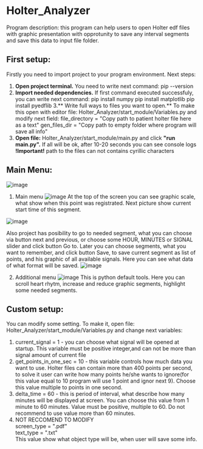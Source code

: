 # Holter_Analyzer
Program description: this program can help users to open Holter edf files with graphic presentation with opprotunity to save any interval segments and save this data to input file folder.

## First setup:
Firstly you need to import project to your program environment. Next steps:
1. **Open project terminal.** You need to write next command:
  pip --version
2. **Import needed dependencies.** If first command executed successfuly, you can write next command:
  pip install numpy
  pip install matplotlib
  pip install pyedflib
3.** Write full ways to files you want to open.** To make this open with editor file: Holter_Analyzer/start_module/Variables.py and modify next field:
  file_directory = "Copy path to patient holter file here as a text"
  gen_files_dir = "Copy path to empty folder where program will save all info"
4. **Open file:** Holter_Analyzer/start_module/main.py and click **"run main.py".** If all will be ok, after 10-20 seconds you can see console logs
**!Important!** path to the files can not contains cyrillic characters
  
## Main Menu:
![image](https://github.com/andreyliashko/Holter_Analyzer/assets/47381064/029fb701-cb2c-4ad6-95bb-52f416e5e89a)
1. Main menu
![image](https://github.com/andreyliashko/Holter_Analyzer/assets/47381064/ce93b797-5a62-445d-872f-d49a3b12f9e1)
At the top of the screen you can see graphic scale, what show when this point was registrated. Next picture show current start time of this segment.
  
![image](https://github.com/andreyliashko/Holter_Analyzer/assets/47381064/db187f5b-0fab-4f82-a2b3-b00696caebee)
  
  Also project has posibility to go to needed segment, what you can choose via button next and previous, or choose some HOUR, MINUTES or SIGNAL slider and click button Go to.  Later you can choose segments, what you want to remember, and click button Save, to save current segment as list of points, and his graphic of all available signals. Here you can see what data of what format will be saved.
![image](https://github.com/andreyliashko/Holter_Analyzer/assets/47381064/4cf86e23-aeeb-4676-bba2-ae7f6638bf1b)

2. Additional menu
![image](https://github.com/andreyliashko/Holter_Analyzer/assets/47381064/bf1fde1e-9f60-4107-92b0-f1a638ab12c4)
This is python default tools. Here you can scroll heart rhytm, increase and reduce graphic segments, highlight some needed segments.
  
## Custom setup:
You can modify some setting. To make it, open file: Holter_Analyzer/start_module/Variables.py and change next variables:
   
 1. current_signal = 1 - you can choose what signal will be opened at startup. This variable must be positive integer,and can not be more than signal amount of current file
 2. get_points_in_one_sec = 10 - this variable controls how much data you want to use. Holter files can contain more than 400 points per second, to solve it user can write how many points he/she wants to ignore(for  this value equal to 10 program will use 1 point and ignor next 9). Choose this value multiple to points in one second.
 3. delta_time = 60 - this is period of interval, what describe how many minutes will be displayed at screen. You can choose  this value from 1 minute to 60 minutes. Value must be positive, multiple to 60. Do not recommend to use value more than 60 minutes.
 4. NOT RECCOMEND TO MODIFY  
  screen_type = ".pdf"  
  text_type = ".txt"  
  This value show what object type will be, when user will save some info.
